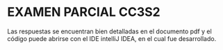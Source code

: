 # EXAMEN PARCIAL CC3S2
Las respuestas se encuentran bien detalladas en el documento pdf y el código puede abrirse con el IDE intelliJ IDEA, en el cual fue desarrollado.
